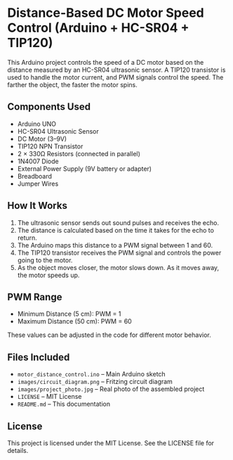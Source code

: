 # Distance-Based DC Motor Speed Control (Arduino + HC-SR04 + TIP120)

This Arduino project controls the speed of a DC motor based on the distance measured by an HC-SR04 ultrasonic sensor. A TIP120 transistor is used to handle the motor current, and PWM signals control the speed. The farther the object, the faster the motor spins.

## Components Used

- Arduino UNO
- HC-SR04 Ultrasonic Sensor
- DC Motor (3–9V)
- TIP120 NPN Transistor
- 2 × 330Ω Resistors (connected in parallel)
- 1N4007 Diode
- External Power Supply (9V battery or adapter)
- Breadboard
- Jumper Wires

## How It Works

1. The ultrasonic sensor sends out sound pulses and receives the echo.
2. The distance is calculated based on the time it takes for the echo to return.
3. The Arduino maps this distance to a PWM signal between 1 and 60.
4. The TIP120 transistor receives the PWM signal and controls the power going to the motor.
5. As the object moves closer, the motor slows down. As it moves away, the motor speeds up.

## PWM Range

- Minimum Distance (5 cm): PWM = 1
- Maximum Distance (50 cm): PWM = 60

These values can be adjusted in the code for different motor behavior.

## Files Included

- `motor_distance_control.ino` – Main Arduino sketch
- `images/circuit_diagram.png` – Fritzing circuit diagram
- `images/project_photo.jpg` – Real photo of the assembled project
- `LICENSE` – MIT License
- `README.md` – This documentation

## License

This project is licensed under the MIT License. See the LICENSE file for details.
